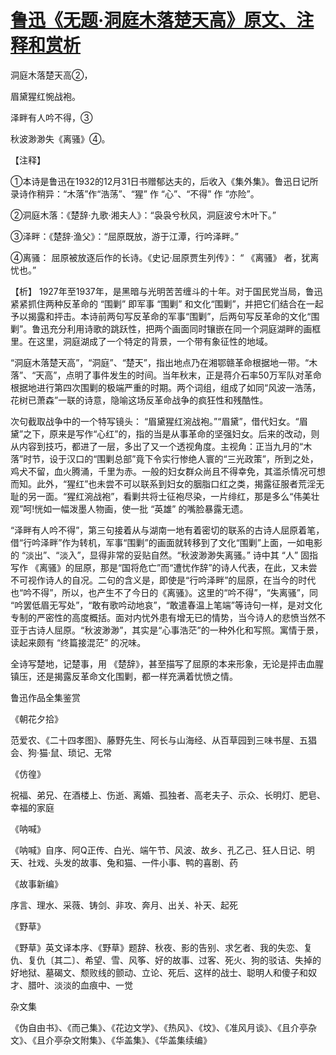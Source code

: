 # [鲁迅《无题·洞庭木落楚天高》原文、注释和赏析](https://www.vrrw.net/wx/9327.html)

洞庭木落楚天高②，

眉黛猩红惋战袍。

泽畔有人吟不得，③

秋波渺渺失《离骚》④。

【注释】

①本诗是鲁迅在1932的12月31日书赠郁达夫的，后收入《集外集》。鲁迅日记所录诗作稍异：“木落”作“浩荡”、“猩” 作 “心”、“不得” 作 “亦险”。

②洞庭木落：《楚辞·九歌·湘夫人》：“袅袅兮秋风，洞庭波兮木叶下。”

③泽畔：《楚辞·渔父》：“屈原既放，游于江潭，行吟泽畔。”

④离骚： 屈原被放逐后作的长诗。《史记·屈原贾生列传》： “ 《离骚》 者，犹离忧也。”



【析】 1927年至1937年，是黑暗与光明苦苦缠斗的十年。对于国民党当局，鲁迅紧紧抓住两种反革命的 “围剿” 即军事 “围剿” 和文化“围剿”，并把它们结合在一起予以揭露和抨击。本诗前两句写反革命的军事“围剿”，后两句写反革命的文化“围剿”。鲁迅充分利用诗歌的跳跃性，把两个画面同时镶嵌在同一个洞庭湖畔的画框里。在这里，洞庭湖成了一个特定的背景，一个带有象征性的地域。

“洞庭木落楚天高”，“洞庭”、“楚天”，指出地点乃在湘鄂赣革命根据地一带。“木落”、“天高”，点明了事件发生的时间。当年秋末，正是蒋介石率50万军队对革命根据地进行第四次围剿的极端严重的时期。两个词组，组成了如同“风波一浩荡，花树已萧森”一联的诗意，隐喻这场反革命战争的疯狂性和残酷性。

次句截取战争中的一个特写镜头： “眉黛猩红涴战袍。”“眉黛”，借代妇女。“眉黛”之下，原来是写作“心红”的，指的当是从事革命的坚强妇女。后来的改动，则从内容到技巧，都进了一层，多出了又一个透视角度。主视角：正当九月的“木落”时节，设于汉口的“围剿总部”竟下令实行惨绝人寰的“三光政策”，所到之处，鸡犬不留，血火腾涌，千里为赤。一般的妇女群众尚且不得幸免，其滥杀情况可想而知。此外，“猩红”也未尝不可以联系到妇女的胭脂口红之类，揭露征服者荒淫无耻的另一面。“猩红涴战袍”，看剿共将士征袍尽染，一片绯红，那是多么“伟美壮观”呵!恍如一幅泼墨人物画，使一批 “英雄” 的嘴脸暴露无遗。

“泽畔有人吟不得”，第三句接着从与湖南一地有着密切的联系的古诗人屈原着笔，借“行吟泽畔”作为转机，军事“围剿”的画面就转移到了文化“围剿”上面，一如电影的 “淡出”、“淡入”，显得非常的妥贴自然。“秋波渺渺失离骚。” 诗中其 “人” 固指写作 《离骚》的屈原，那是“国将危亡”而“遭忧作辞”的诗人代表，在此，又未尝不可视作诗人的自况。二句的含义是，即使是“行吟泽畔”的屈原，在当今的时代也“吟不得”，所以，也产生不了今日的《离骚》。这里的“吟不得”，“失离骚”，同 “吟罢低眉无写处”，“敢有歌吟动地哀”，“敢遣春温上笔端”等诗句一样，是对文化专制的严密性的高度概括。面对内忧外患有增无已的情势，当今诗人的悲愤当然不亚于古诗人屈原。“秋波渺渺”，其实是“心事浩茫”的一种外化和写照。寓情于景，读起来颇有 “终篇接混茫” 的况味。

全诗写楚地，记楚事，用 《楚辞》，甚至描写了屈原的本来形象，无论是抨击血腥镇压，还是揭露反革命文化围剿，都一样充满着忧愤之情。

鲁迅作品全集鉴赏

《朝花夕拾》

范爱农、《二十四孝图》、藤野先生、阿长与山海经、从百草园到三味书屋、五猖会、狗·猫·鼠、琐记、无常

《仿徨》

祝福、弟兄、在酒楼上、伤逝、离婚、孤独者、高老夫子、示众、长明灯、肥皂、幸福的家庭

《呐喊》

《呐喊》自序、阿Q正传、白光、端午节、风波、故乡、孔乙己、狂人日记、明天、社戏、头发的故事、兔和猫、一件小事、鸭的喜剧、药

《故事新编》

序言、理水、采薇、铸剑、非攻、奔月、出关、补天、起死

《野草》

《野草》英文译本序、《野草》题辞、秋夜、影的告别、求乞者、我的失恋、复仇、复仇〔其二〕、希望、雪、风筝、好的故事、过客、死火、狗的驳诘、失掉的好地狱、墓碣文、颓败线的颤动、立论、死后、这样的战士、聪明人和傻子和奴才、腊叶、淡淡的血痕中、一觉

杂文集

《伪自由书》、《而己集》、《花边文学》、《热风》、《坟》、《准风月谈》、《且介亭杂文》、《且介亭杂文附集》、《华盖集》、《华盖集续编》

